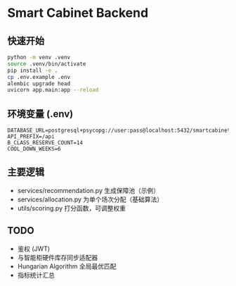 # Smart Cabinet Backend

## 快速开始
```bash
python -m venv .venv
source .venv/bin/activate
pip install -e .
cp .env.example .env
alembic upgrade head
uvicorn app.main:app --reload
```

## 环境变量 (.env)
```
DATABASE_URL=postgresql+psycopg://user:pass@localhost:5432/smartcabinet
API_PREFIX=/api
B_CLASS_RESERVE_COUNT=14
COOL_DOWN_WEEKS=6
```

## 主要逻辑
- services/recommendation.py 生成保障池（示例）
- services/allocation.py 为单个场次分配（基础算法）
- utils/scoring.py 打分函数，可调整权重

## TODO
- 鉴权 (JWT)
- 与智能柜硬件库存同步适配器
- Hungarian Algorithm 全局最优匹配
- 指标统计汇总